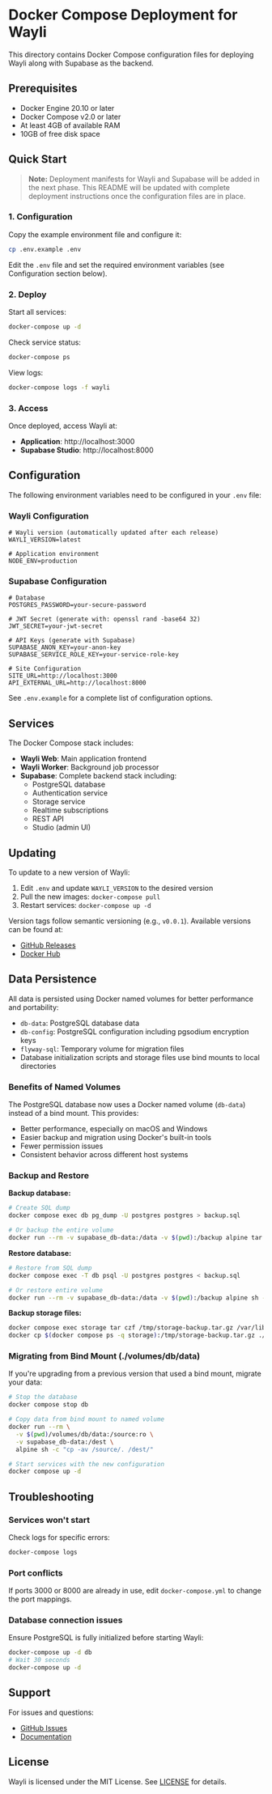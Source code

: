 # Docker Compose Deployment for Wayli

This directory contains Docker Compose configuration files for deploying Wayli along with Supabase as the backend.

## Prerequisites

- Docker Engine 20.10 or later
- Docker Compose v2.0 or later
- At least 4GB of available RAM
- 10GB of free disk space

## Quick Start

> **Note:** Deployment manifests for Wayli and Supabase will be added in the next phase. This README will be updated with complete deployment instructions once the configuration files are in place.

### 1. Configuration

Copy the example environment file and configure it:

```bash
cp .env.example .env
```

Edit the `.env` file and set the required environment variables (see Configuration section below).

### 2. Deploy

Start all services:

```bash
docker-compose up -d
```

Check service status:

```bash
docker-compose ps
```

View logs:

```bash
docker-compose logs -f wayli
```

### 3. Access

Once deployed, access Wayli at:
- **Application**: http://localhost:3000
- **Supabase Studio**: http://localhost:8000

## Configuration

The following environment variables need to be configured in your `.env` file:

### Wayli Configuration

```env
# Wayli version (automatically updated after each release)
WAYLI_VERSION=latest

# Application environment
NODE_ENV=production
```

### Supabase Configuration

```env
# Database
POSTGRES_PASSWORD=your-secure-password

# JWT Secret (generate with: openssl rand -base64 32)
JWT_SECRET=your-jwt-secret

# API Keys (generate with Supabase)
SUPABASE_ANON_KEY=your-anon-key
SUPABASE_SERVICE_ROLE_KEY=your-service-role-key

# Site Configuration
SITE_URL=http://localhost:3000
API_EXTERNAL_URL=http://localhost:8000
```

See `.env.example` for a complete list of configuration options.

## Services

The Docker Compose stack includes:

- **Wayli Web**: Main application frontend
- **Wayli Worker**: Background job processor
- **Supabase**: Complete backend stack including:
  - PostgreSQL database
  - Authentication service
  - Storage service
  - Realtime subscriptions
  - REST API
  - Studio (admin UI)

## Updating

To update to a new version of Wayli:

1. Edit `.env` and update `WAYLI_VERSION` to the desired version
2. Pull the new images: `docker-compose pull`
3. Restart services: `docker-compose up -d`

Version tags follow semantic versioning (e.g., `v0.0.1`). Available versions can be found at:
- [GitHub Releases](https://github.com/wayli-app/wayli/releases)
- [Docker Hub](https://hub.docker.com/r/zehbart/wayli/tags)

## Data Persistence

All data is persisted using Docker named volumes for better performance and portability:
- `db-data`: PostgreSQL database data
- `db-config`: PostgreSQL configuration including pgsodium encryption keys
- `flyway-sql`: Temporary volume for migration files
- Database initialization scripts and storage files use bind mounts to local directories

### Benefits of Named Volumes

The PostgreSQL database now uses a Docker named volume (`db-data`) instead of a bind mount. This provides:
- Better performance, especially on macOS and Windows
- Easier backup and migration using Docker's built-in tools
- Fewer permission issues
- Consistent behavior across different host systems

### Backup and Restore

**Backup database:**

```bash
# Create SQL dump
docker compose exec db pg_dump -U postgres postgres > backup.sql

# Or backup the entire volume
docker run --rm -v supabase_db-data:/data -v $(pwd):/backup alpine tar czf /backup/db-backup.tar.gz -C /data .
```

**Restore database:**

```bash
# Restore from SQL dump
docker compose exec -T db psql -U postgres postgres < backup.sql

# Or restore entire volume
docker run --rm -v supabase_db-data:/data -v $(pwd):/backup alpine sh -c "cd /data && tar xzf /backup/db-backup.tar.gz"
```

**Backup storage files:**

```bash
docker compose exec storage tar czf /tmp/storage-backup.tar.gz /var/lib/storage
docker cp $(docker compose ps -q storage):/tmp/storage-backup.tar.gz ./storage-backup.tar.gz
```

### Migrating from Bind Mount (./volumes/db/data)

If you're upgrading from a previous version that used a bind mount, migrate your data:

```bash
# Stop the database
docker compose stop db

# Copy data from bind mount to named volume
docker run --rm \
  -v $(pwd)/volumes/db/data:/source:ro \
  -v supabase_db-data:/dest \
  alpine sh -c "cp -av /source/. /dest/"

# Start services with the new configuration
docker compose up -d
```

## Troubleshooting

### Services won't start

Check logs for specific errors:
```bash
docker-compose logs
```

### Port conflicts

If ports 3000 or 8000 are already in use, edit `docker-compose.yml` to change the port mappings.

### Database connection issues

Ensure PostgreSQL is fully initialized before starting Wayli:
```bash
docker-compose up -d db
# Wait 30 seconds
docker-compose up -d
```

## Support

For issues and questions:
- [GitHub Issues](https://github.com/wayli-app/wayli/issues)
- [Documentation](https://github.com/wayli-app/wayli)

## License

Wayli is licensed under the MIT License. See [LICENSE](../../LICENSE) for details.
